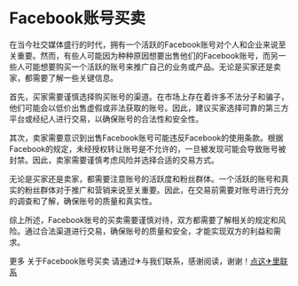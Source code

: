 # Facebook账号买卖

在当今社交媒体盛行的时代，拥有一个活跃的Facebook账号对个人和企业来说至关重要。然而，有些人可能因为种种原因想要出售他们的Facebook账号，而另一些人可能想要购买一个活跃的账号来推广自己的业务或产品。无论是买家还是卖家，都需要了解一些关键信息。

首先，买家需要谨慎选择购买账号的渠道。在市场上存在着许多不法分子和骗子，他们可能会以低价出售虚假或非法获取的账号。因此，建议买家选择可靠的第三方平台或经纪人进行交易，以确保账号的合法性和安全性。

其次，卖家需要意识到出售Facebook账号可能违反Facebook的使用条款。根据Facebook的规定，未经授权转让账号是不允许的，一旦被发现可能会导致账号被封禁。因此，卖家需要谨慎考虑风险并选择合适的交易方式。

无论是买家还是卖家，都需要注意账号的活跃度和粉丝群体。一个活跃的账号和真实的粉丝群体对于推广和营销来说至关重要。因此，在交易前需要对账号进行充分的调查和了解，确保账号的质量和真实性。

综上所述，Facebook账号的买卖需要谨慎对待，双方都需要了解相关的规定和风险。通过合法渠道进行交易，确保账号的质量和安全，才能实现双方的利益和需求。

更多 关于Facebook账号买卖 请通过✈与我们联系，感谢阅读，谢谢！[点这✈里联系](https://b.k02.cc)